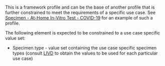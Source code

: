 This is a framework profile and can be the base of another profile that is further constrained to meet the requirements of a specific use case. See [Specimen - At-Home In-Vitro Test - COVID-19](StructureDefinition-Specimen-at-home-in-vitro-test-covid.html) for an example of such a profile.

The following element is expected to be constrained to a use case specific value set:
* Specimen.type - value set containing the use case specific specimen types (consult [LIVD](https://www.cdc.gov/csels/dls/livd-codes.html) to obtain the values to be used for each particular use case)